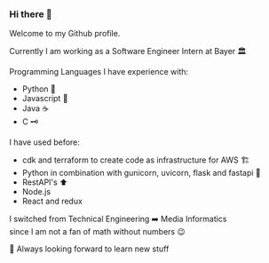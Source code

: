 ### Hi there 👋

Welcome to my Github profile.

Currently I am working as a Software Engineer Intern at Bayer 🏛️

Programming Languages I have experience with:
  - Python 🐍
  - Javascript 📜
  - Java ☕
  - C 🗝️

I have used before:
  - cdk and terraform to create code as infrastructure for AWS 🏗️
  - Python in combination with gunicorn, uvicorn, flask and fastapi 🦄
  - RestAPI's ⬆️
  - Node.js 
  - React and redux

I switched from Technical Engineering ➡️ Media Informatics </br>
since I am not a fan of math without numbers 😉

🌄 Always looking forward to learn new stuff 
